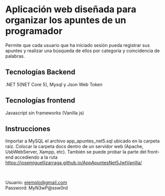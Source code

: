 
# Aplicación web diseñada para organizar los apuntes de un programador

Permite que cada usuario que ha iniciado sesión pueda registrar sus apuntes y realizar una búsqueda de ellos por categoría y coincidencia de palabras.

## Tecnologías Backend

.NET 5(NET Core 5), Mysql y Json Web Token

## Tecnologías frontend

Javascript sin frameworks (Vanilla js)

## Instrucciones
Importar a MySQL el archivo app_apuntes_net5.sql ubicado en la carpeta raiz. Colocar la carpeta docs dentro de un servidor web (Apache, UsbWebServer, Xampp, etc).
También se puede probar la parte del front-end accediendo a la ruta https://josemiguellizarraga.github.io/AppApuntesNet5JwtVanilla/

<br />

Usuario: ejemplo@gmail.com <br />
Password: MyN3wP@ssw0rd <br />  

   


